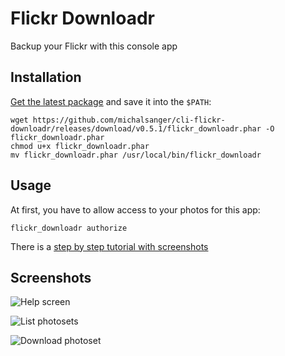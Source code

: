 # Flickr Downloadr

Backup your Flickr with this console app

## Installation

[Get the latest package](https://github.com/michalsanger/cli-flickr-downloadr/releases) and save it into the ```$PATH```:

    wget https://github.com/michalsanger/cli-flickr-downloadr/releases/download/v0.5.1/flickr_downloadr.phar -O flickr_downloadr.phar
    chmod u+x flickr_downloadr.phar
    mv flickr_downloadr.phar /usr/local/bin/flickr_downloadr

## Usage
At first, you have to allow access to your photos for this app:

```flickr_downloadr authorize```

There is a [step by step tutorial with screenshots](https://github.com/michalsanger/cli-flickr-downloadr/wiki/Authorization)

## Screenshots
![Help screen](https://farm8.staticflickr.com/7540/15684400780_71c8f45300_o.png)

![List photosets](https://farm8.staticflickr.com/7548/15685714469_0993a160dd_o.png)

![Download photoset](https://farm8.staticflickr.com/7474/15684400790_fc011fb7bb_o.png)
